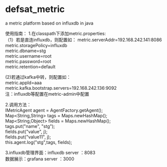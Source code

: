 # defsat_metric
a metric platform based on influxdb in java


使用指南： 
1.在classpath下添加metric.properties:    
（1）若是直连influxdb，则配置如： 
  metric.serverAddr=192.168.242.141:8086   
  metric.storagePolicy=influxdb   
  metric.dbname=stg   
  metric.username=root   
  metric.password=root  
  metric.retention=default  
  
 (2)若通过kafka中转，则配置如：  
 metric.appId=aaa  
 metric.kafka.bootstrap.servers=192.168.242.136:9092  
 注：influxdb等配置在metric-admin中配置  
 
 2.调用方法：  
 IMetricAgent agent = AgentFactory.getAgent();  
 Map<String,String> tags = Maps.newHashMap();  
 Map<String,Object> fields = Maps.newHashMap();  
 tags.put("name", "stg");  
 fields.put("value", j);  
 fields.put("value11", j);  
 this.agent.log("stg",tags, fields);  
 
 3.influxdb管理界面：influxdb server ：8083  
 数据展示：grafana server ：3000
